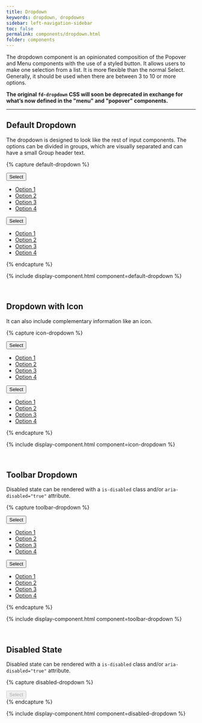 ```yaml
---
title: Dropdown
keywords: dropdown, dropdowns
sidebar: left-navigation-sidebar
toc: false
permalink: components/dropdown.html
folder: components
---
```


The dropdown component is an opinionated composition of the Popover and Menu components with the use of a styled button. It allows users to make one selection from a list. It is more flexible than the normal Select. Generally, it should be used when there are between 3 to 10 or more options.

<b>The original `fd-dropdown` CSS will soon be deprecated in exchange for what’s now defined in the "menu" and "popover" components.</b>

<hr />

## Default Dropdown

The dropdown is designed to look like the rest of input components. The options can be divided in groups, which are visually separated and can have a small Group header text.

<style type="text/css">
.fd-popover {
    margin: 0 0 20px 0;
}
.fd-popover:last-child {
    margin-bottom: 0;
}
</style>
{% capture default-dropdown %}
<div class="fd-dropdown">
   <div class="fd-popover">
      <div class="fd-popover__control">
         <button class="fd-dropdown__control fd-button  " aria-controls="h0C6A325"
         aria-expanded="false" aria-haspopup="true">
         Select
         </button>
      </div>
      <div class="fd-popover__body fd-popover__body--no-arrow"  aria-hidden="true" id="h0C6A325">
         <nav class="fd-menu">
            <ul class="fd-menu__list">
               <li><a href="#" class="fd-menu__item">Option 1</a></li>
               <li><a href="#" class="fd-menu__item">Option 2</a></li>
               <li><a href="#" class="fd-menu__item">Option 3</a></li>
               <li><a href="#" class="fd-menu__item">Option 4</a></li>
            </ul>
         </nav>
      </div>
   </div>
</div>


<div class="fd-dropdown fd-dropdown--compact">
  <div class="fd-popover">
    <div class="fd-popover__control">
      <button class="fd-dropdown__control fd-button    fd-button--compact" aria-controls="dbkLJ896" aria-expanded="false" aria-haspopup="true">
          Select
      </button>
    </div>
    <div class="fd-popover__body fd-popover__body--no-arrow"  aria-hidden="true" id="dbkLJ896">
      <div class="fd-menu">
        <ul class="fd-menu__list">
          <li><a href="#" class="fd-menu__item">Option 1</a></li>
          <li><a href="#" class="fd-menu__item">Option 2</a></li>
          <li><a href="#" class="fd-menu__item">Option 3</a></li>
          <li><a href="#" class="fd-menu__item">Option 4</a></li>
        </ul>
      </div>
    </div>
  </div>
</div>
{% endcapture %}

{% include display-component.html component=default-dropdown %}

<br />

## Dropdown with Icon

It can also include complementary information like an icon.

{% capture icon-dropdown %}
<div class="fd-dropdown">
   <div class="fd-popover">
      <div class="fd-popover__control">
         <button class="fd-dropdown__control fd-button sap-icon--filter "
         aria-controls="sXq41189" aria-expanded="false" aria-haspopup="true">
         Select
         </button>
      </div>
      <div class="fd-popover__body fd-popover__body--no-arrow"  aria-hidden="true" id="sXq41189">
         <nav class="fd-menu">
            <ul class="fd-menu__list">
               <li><a href="#" class="fd-menu__item">Option 1</a></li>
               <li><a href="#" class="fd-menu__item">Option 2</a></li>
               <li><a href="#" class="fd-menu__item">Option 3</a></li>
               <li><a href="#" class="fd-menu__item">Option 4</a></li>
            </ul>
         </nav>
      </div>
   </div>
</div>

<div class="fd-dropdown fd-dropdown--compact">
   <div class="fd-popover">
      <div class="fd-popover__control">
         <button class="fd-dropdown__control fd-button  fd-button--compact sap-icon--filter "
         aria-controls="sXq411891" aria-expanded="false" aria-haspopup="true">
         Select
         </button>
      </div>
      <div class="fd-popover__body fd-popover__body--no-arrow"  aria-hidden="true" id="sXq411891">
         <nav class="fd-menu">
            <ul class="fd-menu__list">
               <li><a href="#" class="fd-menu__item">Option 1</a></li>
               <li><a href="#" class="fd-menu__item">Option 2</a></li>
               <li><a href="#" class="fd-menu__item">Option 3</a></li>
               <li><a href="#" class="fd-menu__item">Option 4</a></li>
            </ul>
         </nav>
      </div>
   </div>
</div>
{% endcapture %}

{% include display-component.html component=icon-dropdown %}


<br />

## Toolbar Dropdown

Disabled state can be rendered with a `is-disabled` class and/or `aria-disabled="true"` attribute.

{% capture toolbar-dropdown %}
<div class="fd-dropdown fd-dropdown--standard">
   <div class="fd-popover">
      <div class="fd-popover__control">
         <button class="fd-dropdown__control fd-button   fd-button--standard" aria-controls="Og5y3993"
         aria-expanded="false" aria-haspopup="true">
         Select
         </button>
      </div>
      <div class="fd-popover__body fd-popover__body--no-arrow"  aria-hidden="true" id="Og5y3993">
         <nav class="fd-menu">
            <ul class="fd-menu__list">
               <li><a href="#" class="fd-menu__item">Option 1</a></li>
               <li><a href="#" class="fd-menu__item">Option 2</a></li>
               <li><a href="#" class="fd-menu__item">Option 3</a></li>
               <li><a href="#" class="fd-menu__item">Option 4</a></li>
            </ul>
         </nav>
      </div>
   </div>
</div>

<div class="fd-dropdown fd-dropdown--standard fd-dropdown--compact">
   <div class="fd-popover">
      <div class="fd-popover__control">
         <button class="fd-dropdown__control fd-button   fd-button--standard fd-button--compact" aria-controls="Og5y399"
         aria-expanded="false" aria-haspopup="true">
         Select
         </button>
      </div>
      <div class="fd-popover__body fd-popover__body--no-arrow"  aria-hidden="true" id="Og5y399">
         <nav class="fd-menu">
            <ul class="fd-menu__list">
               <li><a href="#" class="fd-menu__item">Option 1</a></li>
               <li><a href="#" class="fd-menu__item">Option 2</a></li>
               <li><a href="#" class="fd-menu__item">Option 3</a></li>
               <li><a href="#" class="fd-menu__item">Option 4</a></li>
            </ul>
         </nav>
      </div>
   </div>
</div>
{% endcapture %}

{% include display-component.html component=toolbar-dropdown %}

<br />

## Disabled State

Disabled state can be rendered with a `is-disabled` class and/or `aria-disabled="true"` attribute.

{% capture disabled-dropdown %}
<div class="fd-dropdown">
   <div class="fd-popover">
      <div class="fd-popover__control">
         <button class="fd-dropdown__control fd-button sap-icon--filter " aria-controls="GEAva783"
         aria-expanded="false" aria-haspopup="true" disabled>
         Select
         </button>
      </div>
      <div class="fd-popover__body fd-popover__body--no-arrow"  aria-hidden="true" id="GEAva783">
      </div>
   </div>
</div>
{% endcapture %}

{% include display-component.html component=disabled-dropdown %}
